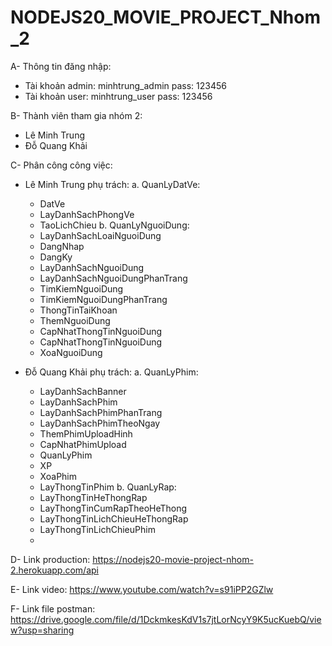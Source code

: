 # NODEJS20_MOVIE_PROJECT_Nhom_2

A- Thông tin đăng nhập:
  * Tài khoản admin: minhtrung_admin pass: 123456
  * Tài khoản user: minhtrung_user pass: 123456
  
B- Thành viên tham gia nhóm 2: 
 * Lê Minh Trung
 * Đỗ Quang Khải
 
C- Phân công công việc:
 * Lê Minh Trung phụ trách:
    a. QuanLyDatVe:
      - DatVe
      - LayDanhSachPhongVe
      - TaoLichChieu
    b. QuanLyNguoiDung:
      - LayDanhSachLoaiNguoiDung
      - DangNhap
      - DangKy
      - LayDanhSachNguoiDung
      - LayDanhSachNguoiDungPhanTrang
      - TimKiemNguoiDung
      - TimKiemNguoiDungPhanTrang
      - ThongTinTaiKhoan
      - ThemNguoiDung
      - CapNhatThongTinNguoiDung
      - CapNhatThongTinNguoiDung
      - XoaNguoiDung
    
 * Đỗ Quang Khải phụ trách:
    a. QuanLyPhim:
      - LayDanhSachBanner
      - LayDanhSachPhim
      - LayDanhSachPhimPhanTrang
      - LayDanhSachPhimTheoNgay
      - ThemPhimUploadHinh
      - CapNhatPhimUpload
      - QuanLyPhim
      - XP
      - XoaPhim
      - LayThongTinPhim
    b. QuanLyRap:
      - LayThongTinHeThongRap
      - LayThongTinCumRapTheoHeThong
      - LayThongTinLichChieuHeThongRap
      - LayThongTinLichChieuPhim
      - 
D- Link production:
    https://nodejs20-movie-project-nhom-2.herokuapp.com/api
    
E- Link video:
    https://www.youtube.com/watch?v=s91iPP2GZlw
    
F- Link file postman:
    https://drive.google.com/file/d/1DckmkesKdV1s7jtLorNcyY9K5ucKuebQ/view?usp=sharing

    
    

